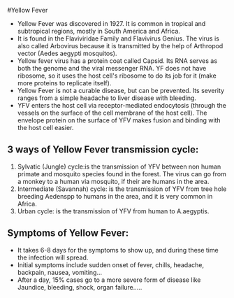#Yellow Fever 

* Yellow Fever was discovered in 1927. It is common in tropical and subtropical regions, mostly in South America and Africa.
* It is found in the   Flaviviridae Family and Flavivirus Genius. The virus is also called Arbovirus because it is transmitted by the help of Arthropod vector (Aedes aegypti mosquitos). 
* Yellow fever virus has a protein coat called Capsid. Its RNA serves as both the genome and the viral messenger RNA. YF does not have ribosome, so it uses the host cell's ribosome to do its job for it (make more proteins to replicate itself).
* Yellow Fever is not a curable disease, but can be prevented. Its severity ranges from a simple headache to liver disease with bleeding.
* YFV enters the host cell via receptor-mediated endocytosis (through the vessels on the surface of the cell membrane of the host cell). The envelope protein on the surface of YFV makes fusion and binding with the host cell easier.

## 3 ways of Yellow Fever transmission cycle:

1. Sylvatic (Jungle) cycle:is the transmission of YFV between non human primate and mosquito species found in the forest. The virus can go from a monkey to a human via mosquito, if their are humans in the area.
2. Intermediate (Savannah) cycle: is the transmission of YFV from tree hole breeding Aedenspp to humans in the area, and it is very common in Africa.
3. Urban cycle: is the transmission of YFV from human to A.aegyptis.

## Symptoms of Yellow Fever:
* It takes 6-8 days for the symptoms to show up, and during these time the infection will spread.
* Initial symptoms include sudden onset of fever, chills, headache, backpain, nausea, vomiting...
* After a day, 15% cases go to a more severe form of disease like Jaundice, bleeding, shock, organ failure.....
